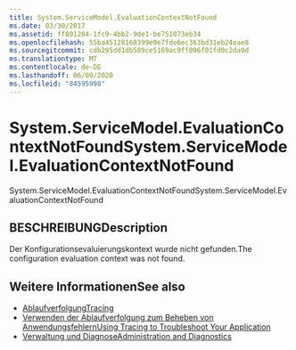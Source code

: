 ```yaml
---
title: System.ServiceModel.EvaluationContextNotFound
ms.date: 03/30/2017
ms.assetid: ff801204-1fc9-4bb2-9de1-be751073eb34
ms.openlocfilehash: 55ba45128168399e9e7fde6ec363bd31eb24eae8
ms.sourcegitcommit: cdb295dd1db589ce5169ac9ff096f01fd0c2da9d
ms.translationtype: MT
ms.contentlocale: de-DE
ms.lasthandoff: 06/09/2020
ms.locfileid: "84595998"
---
```

# <a name="systemservicemodelevaluationcontextnotfound"></a><span data-ttu-id="c3aef-102">System.ServiceModel.EvaluationContextNotFound</span><span class="sxs-lookup"><span data-stu-id="c3aef-102">System.ServiceModel.EvaluationContextNotFound</span></span>
<span data-ttu-id="c3aef-103">System.ServiceModel.EvaluationContextNotFound</span><span class="sxs-lookup"><span data-stu-id="c3aef-103">System.ServiceModel.EvaluationContextNotFound</span></span>  
  
## <a name="description"></a><span data-ttu-id="c3aef-104">BESCHREIBUNG</span><span class="sxs-lookup"><span data-stu-id="c3aef-104">Description</span></span>  
 <span data-ttu-id="c3aef-105">Der Konfigurationsevaluierungskontext wurde nicht gefunden.</span><span class="sxs-lookup"><span data-stu-id="c3aef-105">The configuration evaluation context was not found.</span></span>  
  
## <a name="see-also"></a><span data-ttu-id="c3aef-106">Weitere Informationen</span><span class="sxs-lookup"><span data-stu-id="c3aef-106">See also</span></span>

- [<span data-ttu-id="c3aef-107">Ablaufverfolgung</span><span class="sxs-lookup"><span data-stu-id="c3aef-107">Tracing</span></span>](index.md)
- [<span data-ttu-id="c3aef-108">Verwenden der Ablaufverfolgung zum Beheben von Anwendungsfehlern</span><span class="sxs-lookup"><span data-stu-id="c3aef-108">Using Tracing to Troubleshoot Your Application</span></span>](using-tracing-to-troubleshoot-your-application.md)
- [<span data-ttu-id="c3aef-109">Verwaltung und Diagnose</span><span class="sxs-lookup"><span data-stu-id="c3aef-109">Administration and Diagnostics</span></span>](../index.md)
